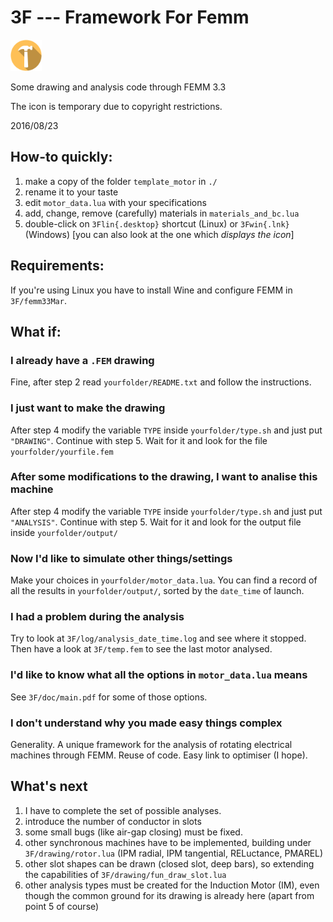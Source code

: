 # 3F --- Framework For Femm

<img src="3F/more/3F.png" width="50">

Some drawing and analysis code through FEMM 3.3

The icon is temporary due to copyright restrictions.

2016/08/23


## How-to quickly:
1. make a copy of the folder `template_motor` in `./`
2. rename it to your taste
3. edit `motor_data.lua` with your specifications
4. add, change, remove (carefully) materials in `materials_and_bc.lua`
5. double-click on `3Flin{.desktop}` shortcut (Linux) or `3Fwin{.lnk}` (Windows) [you can also look at the one which *displays the icon*]


## Requirements:
If you're using Linux you have to install Wine and configure FEMM
in `3F/femm33Mar`.


## What if:

### I already have a `.FEM` drawing

Fine, after step 2 read `yourfolder/README.txt` and follow the instructions.


### I just want to make the drawing

After step 4 modify the variable `TYPE` inside `yourfolder/type.sh`
and just put `"DRAWING"`. Continue with step 5.
Wait for it and look for the file `yourfolder/yourfile.fem`


### After some modifications to the drawing, I want to analise this machine

After step 4 modify the variable `TYPE` inside `yourfolder/type.sh`
and just put `"ANALYSIS"`. Continue with step 5.
Wait for it and look for the output file inside `yourfolder/output/`


### Now I'd like to simulate other things/settings

Make your choices in `yourfolder/motor_data.lua`. You can find a record
of all the results in `yourfolder/output/`, sorted by the `date_time` of
launch.


[//]: # (### I'm on Windows)

[//]: # (Don't worry, a pretty handy shortcut is coming for Windows too!)


### I had a problem during the analysis

Try to look at `3F/log/analysis_date_time.log` and see where it stopped.
Then have a look at `3F/temp.fem` to see the last motor analysed.


### I'd like to know what all the options in `motor_data.lua` means

See `3F/doc/main.pdf` for some of those options.


### I don't understand why you made easy things complex

Generality. A unique framework for the analysis of rotating electrical machines through FEMM.
Reuse of code. Easy link to optimiser (I hope).



## What's next

1. I have to complete the set of possible analyses.
2. introduce the number of conductor in slots
3. some small bugs (like air-gap closing) must be fixed.
4. other synchronous machines have to be implemented, building under
   `3F/drawing/rotor.lua` (IPM radial, IPM tangential, RELuctance, PMAREL)
5. other slot shapes can be drawn (closed slot, deep bars), so extending
   the capabilities of `3F/drawing/fun_draw_slot.lua`
6. other analysis types must be created for the Induction Motor (IM),
   even though the common ground for its drawing is already here
   (apart from point 5 of course)
